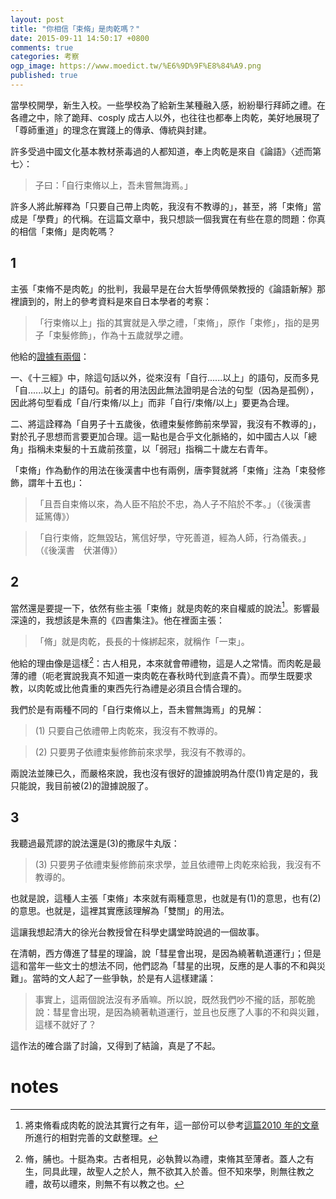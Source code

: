 ```yaml
---
layout: post
title: "你相信「束脩」是肉乾嗎？"
date: 2015-09-11 14:50:17 +0800
comments: true
categories: 考察
ogp_image: https://www.moedict.tw/%E6%9D%9F%E8%84%A9.png
published: true
---
```


當學校開學，新生入校。一些學校為了給新生某種融入感，紛紛舉行拜師之禮。在各禮之中，除了跪拜、cosply 成古人以外，也往往也都奉上肉乾，美好地展現了「尊師重道」的理念在實踐上的傳承、傳統與封建。

許多受過中國文化基本教材荼毒過的人都知道，奉上肉乾是來自《論語》〈述而第七〉：

> 子曰：「自行束脩以上，吾未嘗無誨焉。」

許多人將此解釋為「只要自己帶上肉乾，我沒有不教導的」，甚至，將「束脩」當成是「學費」的代稱。在這篇文章中，我只想談一個我實在有些在意的問題：你真的相信「束脩」是肉乾嗎？

<!--more-->

## 1

主張「束脩不是肉乾」的批判，我最早是在台大哲學傅佩榮教授的《論語新解》那裡讀到的，附上的參考資料是來自日本學者的考察：

> 「行束脩以上」指的其實就是入學之禮，「束脩」，原作「束修」，指的是男子「束髮修飾」，作為十五歲就學之禮。

他給的[證據有兩個](http://big5.dushu.com/showbook/101588/1049895.html)：

一、《十三經》中，除這句話以外，從來沒有「自行......以上」的語句，反而多見「自......以上」的語句。前者的用法因此無法證明是合法的句型（因為是孤例），因此將句型看成「自/行束脩/以上」而非「自行/束脩/以上」要更為合理。

二、將這詮釋為「自男子十五歲後，依禮束髮修飾前來學習，我沒有不教導的」，對於孔子思想而言要更加合理。這一點也是合乎文化脈絡的，如中國古人以「總角」指稱未束髮的十五歲前孩童，以「弱冠」指稱二十歲左右青年。

「束脩」作為動作的用法在後漢書中也有兩例，唐李賢就將「束脩」注為「束發修飾，謂年十五也」：

> 「且吾自束脩以來，為人臣不陷於不忠，為人子不陷於不孝。」（《後漢書　延篤傳》）

> 「自行束脩，訖無毀玷，篤信好學，守死善道，經為人師，行為儀表。」（《後漢書　伏湛傳》）

## 2

當然還是要提一下，依然有些主張「束脩」就是肉乾的來自權威的說法[^1]。影響最深遠的，我想該是朱熹的《四書集注》。他在裡面主張：

> 「脩」就是肉乾，長長的十條綁起來，就稱作「一束」。

他給的理由像是這樣[^2]：古人相見，本來就會帶禮物，這是人之常情。而肉乾是最薄的禮（呃老實說我真不知道一束肉乾在春秋時代到底貴不貴）。而學生既要求教，以肉乾或比他貴重的東西先行為禮是必須且合情合理的。

我們於是有兩種不同的「自行束脩以上，吾未嘗無誨焉」的見解：

> (1) 只要自己依禮帶上肉乾來，我沒有不教導的。

> (2) 只要男子依禮束髮修飾前來求學，我沒有不教導的。

兩說法並陳已久，而嚴格來說，我也沒有很好的證據說明為什麼(1)肯定是的，我只能說，我目前被(2)的證據說服了。

## 3

我聽過最荒謬的說法還是(3)的撒尿牛丸版：

> (3) 只要男子依禮束髮修飾前來求學，並且依禮帶上肉乾來給我，我沒有不教導的。

也就是說，這種人主張「束脩」本來就有兩種意思，也就是有(1)的意思，也有(2)的意思。也就是，這裡其實應該理解為「雙關」的用法。

這讓我想起清大的徐光台教授曾在科學史講堂時說過的一個故事。

在清朝，西方傳進了彗星的理論，說「彗星會出現，是因為繞著軌道運行」；但是這和當年一些文士的想法不同，他們認為「彗星的出現，反應的是人事的不和與災難」。當時的文人起了一些爭執，於是有人這樣建議：

> 事實上，這兩個說法沒有矛盾嘛。所以說，既然我們吵不攏的話，那乾脆說：彗星會出現，是因為繞著軌道運行，並且也反應了人事的不和與災難，這樣不就好了？

這作法的確合諧了討論，又得到了結論，真是了不起。

# notes

[^1]: 將束脩看成肉乾的說法其實行之有年，這一部份可以參考[這篇2010 年的文章](http://wangbtnpust.blogspot.tw/2010/04/blog-post_2750.html)所進行的相對完善的文獻整理。

[^2]: 脩，脯也。十脡為束。古者相見，必執贄以為禮，束脩其至薄者。蓋人之有生，同具此理，故聖人之於人，無不欲其入於善。但不知來學，則無往教之禮，故苟以禮來，則無不有以教之也。
